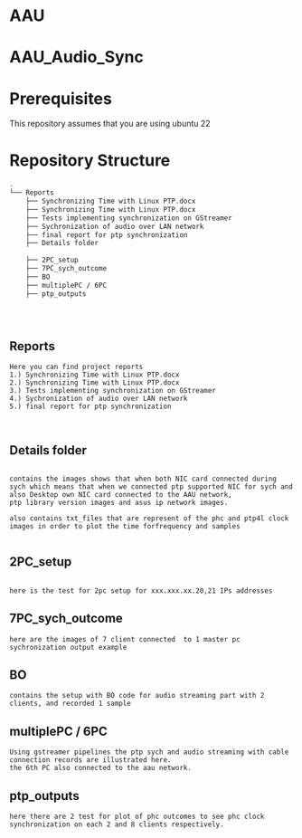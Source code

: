 # AAU

# AAU_Audio_Sync

# Prerequisites
This repository assumes that you are using ubuntu 22


# Repository Structure
```bash
.
└── Reports
    ├── Synchronizing Time with Linux PTP.docx
    ├── Synchronizing Time with Linux PTP.docx
    ├── Tests implementing synchronization on GStreamer
    ├── Sychronization of audio over LAN network
    ├── final report for ptp synchronization 
    ├── Details folder
    
    ├── 2PC_setup
    ├── 7PC_sych_outcome
    ├── BO
    ├── multiplePC / 6PC
    ├── ptp_outputs


  
```

## Reports

```
Here you can find project reports
1.) Synchronizing Time with Linux PTP.docx
2.) Synchronizing Time with Linux PTP.docx
3.) Tests implementing synchronization on GStreamer
4.) Sychronization of audio over LAN network
5.) final report for ptp synchronization



```

## Details folder
```

contains the images shows that when both NIC card connected during sych which means that when we connected ptp supported NIC for sych and also Desktop own NIC card connected to the AAU network,
ptp library version images and asus ip network images.

also contains txt_files that are represent of the phc and ptp4l clock images in order to plot the time forfrequency and samples


```
## 2PC_setup
```

here is the test for 2pc setup for xxx.xxx.xx.20,21 IPs addresses
```
## 7PC_sych_outcome
```
here are the images of 7 client connected  to 1 master pc sychronization output example
```
## BO 
```
contains the setup with BO code for audio streaming part with 2 clients, and recorded 1 sample
```
## multiplePC / 6PC
```
Using gstreamer pipelines the ptp sych and audio streaming with cable connection records are illustrated here.
the 6th PC also connected to the aau network.
```
## ptp_outputs
```
here there are 2 test for plot of phc outcomes to see phc clock synchronization on each 2 and 8 clients respectively.


